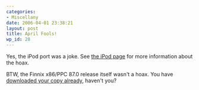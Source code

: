 ```yaml
---
categories:
- Miscellany
date: 2006-04-01 23:38:21
layout: post
title: April Fools!
wp_id: 28
---
```

Yes, the iPod port was a joke. See [the iPod page](https://www.finnix.org/Finnix_for_iPod) for more information about the hoax.

BTW, the Finnix x86/PPC 87.0 release itself wasn't a hoax. You have [downloaded your copy already](https://www.finnix.org/Download), haven't you?
